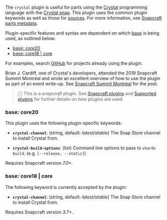 The `crystal` plugin is useful for parts using the [Crystal](https://crystal-lang.org/) programming language with the  [Crystal snap](https://snapcraft.io/crystal).  This plugin uses the common plugin keywords as well as those for [sources](/t/snapcraft-parts-metadata/8336#heading--source). For more information, see [Snapcraft parts metadata](/t/snapcraft-parts-metadata/8336).


Plugin-specific features and syntax are dependent on which [base](/t/base-snaps/11198) is being used, as outlined below:

- [base: core20](#heading--core20)
- [base: core18 | core](#heading--core18)

For examples, search [GitHub](https://github.com/search?q=path%3Asnapcraft.yaml+%22plugin%3A+crystal%22&type=Code) for projects already using the plugin.

Brian J. Cardiff, one of Crystal's developers, attended the 2019 Snapcraft Summit Montréal and wrote an excellent overview of how to use the plugin as part of an event write-up. See [Snapcraft Summit Montréal](https://crystal-lang.org/2019/06/19/snapcraft-summit-montreal.html) for the post.

> ⓘ  This is a *snapcraft* plugin. See [Snapcraft plugins](/t/snapcraft-plugins/4284) and [Supported plugins](/t/supported-plugins/8080) for further details on how plugins are used.

<h3 id='heading--core20'>base: core20</h3>

This plugin uses the following plugin-specific keywords:
-   **`crystal-channel`**: (string, default: _latest/stable_)
    The Snap Store channel to install Crystal from.

-   **`crystal-build-options`**: (list)
    Command line options to pass to `shards build`. (e.g. `[--release, --static]`)

Requires Snapcraft version _7.0+_.

<h3 id='heading--core18'>base: core18 | core</h3>

The following keyword is currently accepted by the plugin:
-   **`crystal-channel`**: (string, default: _latest/stable_)
    The Snap Store channel to install Crystal from.

Requires Snapcraft version _3.7+_.